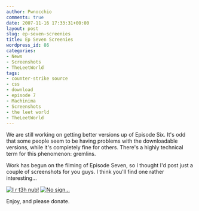```yaml
---
author: Pwnocchio
comments: true
date: 2007-11-16 17:33:31+00:00
layout: post
slug: ep-seven-screenies
title: Ep Seven Screenies
wordpress_id: 86
categories:
- News
- Screenshots
- TheLeetWorld
tags:
- counter-strike source
- css
- download
- episode 7
- Machinima
- Screenshots
- the leet world
- TheLeetWorld
---
```


We are still working on getting better versions up of Episode Six.  It's odd that some people seem to be having problems with the downloadable versions, while it's completely fine for others.  There's a highly technical term for this phenomenon: gremlins.

Work has begun on the filming of Episode Seven, so I thought I'd post just a couple of screenshots for you guys.  I think you'll find one rather interesting...

[![I r t3h nub!](http://www.smoothfewfilms.com/wp-content/uploads/2007/11/tlw107screenshot.thumbnail.jpg)](http://www.smoothfewfilms.com/wp-content/uploads/2007/11/tlw107screenshot.jpg) [![No sign…](http://www.smoothfewfilms.com/wp-content/uploads/2007/11/tlw107screenshot2.thumbnail.jpg)](http://www.smoothfewfilms.com/wp-content/uploads/2007/11/tlw107screenshot2.jpg)

Enjoy, and please donate.
